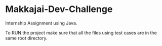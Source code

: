 # Makkajai-Dev-Challenge
Internship Assignment using Java.


To RUN the project make sure that all the files using test cases are in the same root directory.

